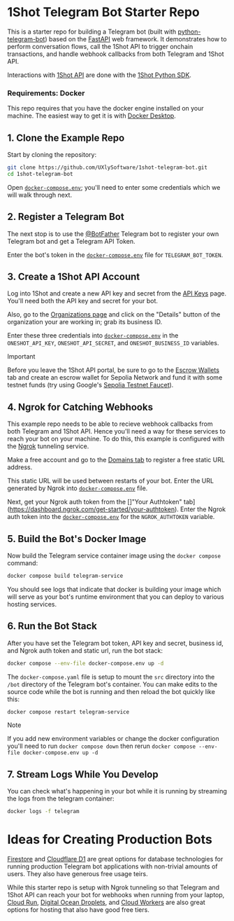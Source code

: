 # 1Shot Telegram Bot Starter Repo

This is a starter repo for building a Telegram bot (built with [python-telegram-bot](https://python-telegram-bot.org/)) based on the 
[FastAPI](https://fastapi.tiangolo.com/) web framework. It demonstrates how to perform conversation flows, call the 1Shot API to 
trigger onchain transactions, and handle webhook callbacks from both Telegram and 1Shot API.

Interactions with [1Shot API](https://1shotapi.com) are done with the [1Shot Python SDK](https://pypi.org/project/uxly-1shot-client/). 

### Requirements: Docker

This repo requires that you have the docker engine installed on your machine. The easiest way to get it is with [Docker Desktop](https://docs.docker.com/desktop/).

## 1. Clone the Example Repo

Start by cloning the repository:

```sh
git clone https://github.com/UXlySoftware/1shot-telegram-bot.git
cd 1shot-telegram-bot
```

Open [`docker-compose.env`](/docker-compose.env); you'll need to enter some credentials which we will walk through next.

## 2. Register a Telegram Bot

The next stop is to use the [@BotFather](https://telegram.me/BotFather) Telegram bot to register your own Telegram bot and get a Telegram API Token. 

Enter the bot's token in the [`docker-compose.env`](/docker-compose.env#L4) file for `TELEGRAM_BOT_TOKEN`.

## 3. Create a 1Shot API Account

Log into 1Shot and create a new API key and secret from the [API Keys](https://app.1shotapi.com/api-keys) page. You'll need both the API key and secret for your bot. 

Also, go to the [Organizations page](https://app.1shotapi.com/organizations) and click on the "Details" button of the organization your are working in; grab its business ID. 

Enter these three credentials into [`docker-compose.env`](/docker-compose.env#L6) in the `ONESHOT_API_KEY`, `ONESHOT_API_SECRET`, and `ONESHOT_BUSINESS_ID` variables. 

> [!IMPORTANT] 
> Before you leave the 1Shot API portal, be sure to go to the [Escrow Wallets](https://app.1shotapi.com/escrow-wallets) tab and create an escrow wallet for Sepolia Network and fund it with some testnet funds (try using Google's [Sepolia Testnet Faucet](https://cloud.google.com/application/web3/faucet/ethereum/sepolia)).

## 4. Ngrok for Catching Webhooks

This example repo needs to be able to recieve webhook callbacks from both Telegram and 1Shot API. Hence you'll need a way for these services to reach your bot on your machine. To do this, this example is configured with the [Ngrok](https://ngrok.io) tunneling service. 

Make a free account and go to the [Domains tab](https://dashboard.ngrok.com/domains) to register a free static URL address. 

This static URL will be used between restarts of your bot. Enter the URL generated by Ngrok into [`docker-compose.env`](/docker-compose.evn#L13) file. 

Next, get your Ngrok auth token from the []"Your Authtoken" tab](https://dashboard.ngrok.com/get-started/your-authtoken). Enter the Ngrok auth token into the [`docker-compose.env`](/docker-compose.env#L5) for the `NGROK_AUTHTOKEN` variable.

## 5. Build the Bot's Docker Image

Now build the Telegram service container image using the `docker compose` command:

```sh
docker compose build telegram-service
```

You should see logs that indicate that docker is building your image which will serve as your bot's runtime environment that you can deploy to various hosting services.

## 6. Run the Bot Stack

After you have set the Telegram bot token, API key and secret, business id, and Ngrok auth token and static url, run the bot stack: 

```sh
docker compose --env-file docker-compose.env up -d
```

The `docker-compose.yaml` file is setup to mount the `src` directory into the `/bot` directory of the Telegram bot's container. You can
make edits to the source code while the bot is running and then reload the bot quickly like this:

```sh
docker compose restart telegram-service
```

> [!NOTE] 
> If you add new environment variables or change the docker configuration you'll need to run `docker compose down` then rerun `docker compose --env-file docker-compose.env up -d`

## 7. Stream Logs While You Develop

You can check what's happening in your bot while it is running by streaming the logs from the telegram container:

```sh
docker logs -f telegram
```

# Ideas for Creating Production Bots

[Firestore](https://firebase.google.com/docs/firestore) and [Cloudflare D1](https://developers.cloudflare.com/d1/) are great options for 
database technologies for running production Telegram bot applications with non-trivial amounts of users. They also have generous free usage
teirs. 

While this starter repo is setup with Ngrok tunneling so that Telegram and 1Shot API can reach your bot for webhooks when running from 
your laptop, [Cloud Run](https://cloud.google.com/run), [Digital Ocean Droplets](https://www.digitalocean.com/products/droplets), 
and [Cloud Workers](https://developers.cloudflare.com/workers/languages/python/packages/fastapi/) are also great options for hosting that 
also have good free tiers. 
